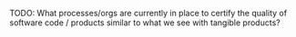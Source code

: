 TODO: What processes/orgs are currently in place to certify the quality of software code / products similar to what we see with tangible products?